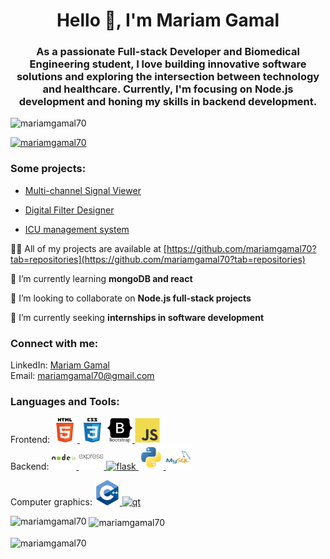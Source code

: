 <h1 align="center">Hello 👋, I'm Mariam Gamal</h1>
<h3 align="center">As a passionate Full-stack Developer and Biomedical Engineering student, I love building innovative software solutions and exploring the intersection between technology and healthcare. Currently, I'm focusing on Node.js development and honing my skills in backend development.</h3>

<p align="left"> <img src="https://komarev.com/ghpvc/?username=mariamgamal70&label=Profile%20views&color=0e75b6&style=flat" alt="mariamgamal70" /> </p>

<p align="left"> <a href="https://github.com/ryo-ma/github-profile-trophy"><img src="https://github-profile-trophy.vercel.app/?username=mariamgamal70" alt="mariamgamal70" /></a> </p>

<h3>Some projects:</h3>

- [Multi-channel Signal Viewer](https://github.com/mariamgamal70/Multi-Channel-Signal-Viewer)

- [Digital Filter Designer](https://github.com/mariamgamal70/Digital-filter-designer)

- [ICU management system](https://github.com/mariamgamal70/ICU-Management-System)

👨‍💻 All of my projects are available at [https://github.com/mariamgamal70?tab=repositories](https://github.com/mariamgamal70?tab=repositories)

🌱 I’m currently learning **mongoDB and react**

👯 I’m looking to collaborate on **Node.js full-stack projects**

🔭 I’m currently seeking **internships in software development**

<h3 align="left">Connect with me:</h3>
<p align="left">
  LinkedIn:
<a href="https://www.linkedin.com/in/mariam-gamal-37b00b242/" target="blank">Mariam Gamal</a>
  <br>
Email: <a href="mailto:mariamgamal70@gmail.com" target="_blank">mariamgamal70@gmail.com</a>
</p>

<h3 align="left">Languages and Tools:</h3>
<p align="left"> Frontend: 
  <a href="https://www.w3.org/html/" target="_blank" rel="noreferrer"> <img src="https://raw.githubusercontent.com/devicons/devicon/master/icons/html5/html5-original-wordmark.svg" alt="html5" width="40" height="40"/> </a>
  <a href="https://www.w3schools.com/css/" target="_blank" rel="noreferrer"> <img src="https://raw.githubusercontent.com/devicons/devicon/master/icons/css3/css3-original-wordmark.svg" alt="css3" width="40" height="40"/></a>
  <a href="https://getbootstrap.com" target="_blank" rel="noreferrer"> <img src="https://raw.githubusercontent.com/devicons/devicon/master/icons/bootstrap/bootstrap-plain-wordmark.svg" alt="bootstrap" width="40" height="40"/> </a>  
  <a href="https://developer.mozilla.org/en-US/docs/Web/JavaScript" target="_blank" rel="noreferrer"> <img src="https://raw.githubusercontent.com/devicons/devicon/master/icons/javascript/javascript-original.svg" alt="javascript" width="40" height="40"/> </a>

  <br>
  Backend:
  <a href="https://nodejs.org" target="_blank" rel="noreferrer"> <img src="https://raw.githubusercontent.com/devicons/devicon/master/icons/nodejs/nodejs-original-wordmark.svg" alt="nodejs" width="40" height="40"/> </a>
 <a href="https://expressjs.com" target="_blank" rel="noreferrer"> <img src="https://raw.githubusercontent.com/devicons/devicon/master/icons/express/express-original-wordmark.svg" alt="express" width="40" height="40"/> </a> <a href="https://flask.palletsprojects.com/" target="_blank" rel="noreferrer"> <img src="https://www.vectorlogo.zone/logos/pocoo_flask/pocoo_flask-icon.svg" alt="flask" width="40" height="40"/> </a>
  <a href="https://www.python.org" target="_blank" rel="noreferrer"> <img src="https://raw.githubusercontent.com/devicons/devicon/master/icons/python/python-original.svg" alt="python" width="40" height="40"/> </a> 
  <a href="https://www.mysql.com/" target="_blank" rel="noreferrer"> <img src="https://raw.githubusercontent.com/devicons/devicon/master/icons/mysql/mysql-original-wordmark.svg" alt="mysql" width="40" height="40"/> </a>  

Computer graphics:
    <a href="https://www.w3schools.com/cpp/" target="_blank" rel="noreferrer"> <img src="https://raw.githubusercontent.com/devicons/devicon/master/icons/cplusplus/cplusplus-original.svg" alt="cplusplus" width="40" height="40"/> </a> 
    <a href="https://www.qt.io/" target="_blank" rel="noreferrer"> <img src="https://upload.wikimedia.org/wikipedia/commons/0/0b/Qt_logo_2016.svg" alt="qt" width="40" height="40"/> </a>
  </p>

<p><img align="left" src="https://github-readme-stats.vercel.app/api/top-langs?username=mariamgamal70&show_icons=true&locale=en&layout=compact" alt="mariamgamal70" /></p>

<p>&nbsp;<img align="center" src="https://github-readme-stats.vercel.app/api?username=mariamgamal70&show_icons=true&locale=en" alt="mariamgamal70" /></p>

<p><img align="center" src="https://github-readme-streak-stats.herokuapp.com/?user=mariamgamal70&" alt="mariamgamal70" /></p>
